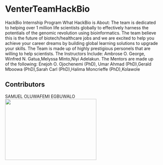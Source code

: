 # VenterTeamHackBio
HackBio Internship Program
What HackBio is About: The team is dedicated to helping over 1 million life scientists globally to effectively harness the potentials of the genomic revolution using bioinformatics. The team believe this is the future of biotech/healthcare jobs and we are excited to help you achieve your career dreams by building global learning solutions to upgrade your skills.
The Team is made up of highly prestigious personels that are willing to help scientists. The Instructors Include: Ambrose O. George, Winfred N. Gatua,Melyssa Minto,Niyi Adelakun. The Mentors are made up of the following: Enejoh O. Ojochenemi (PhD), Umar Ahmad (PhD),Gerald Mboowa (PhD),Sarah Carl (PhD),Halima Moncrieffe (PhD),Kolawole


## Contributors

SAMUEL OLUWAFEMI EGBUWALO
<img src="https://user-images.githubusercontent.com/85350295/128214068-4ee57c88-fba3-42c7-9885-96d5c1f8e49c.jpg" width = "300" height ="200" >
